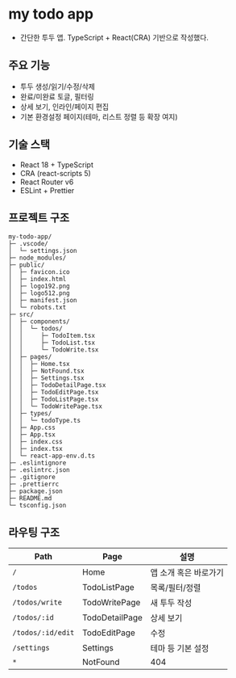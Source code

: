 # my todo app

- 간단한 투두 앱. TypeScript + React(CRA) 기반으로 작성했다.

## 주요 기능

- 투두 생성/읽기/수정/삭제
- 완료/미완료 토글, 필터링
- 상세 보기, 인라인/페이지 편집
- 기본 환경설정 페이지(테마, 리스트 정렬 등 확장 여지)

## 기술 스택

- React 18 + TypeScript
- CRA (react-scripts 5)
- React Router v6
- ESLint + Prettier

## 프로젝트 구조

```text
my-todo-app/
├─ .vscode/
│  └─ settings.json
├─ node_modules/
├─ public/
│  ├─ favicon.ico
│  ├─ index.html
│  ├─ logo192.png
│  ├─ logo512.png
│  ├─ manifest.json
│  └─ robots.txt
├─ src/
│  ├─ components/
│  │  └─ todos/
│  │     ├─ TodoItem.tsx
│  │     ├─ TodoList.tsx
│  │     └─ TodoWrite.tsx
│  ├─ pages/
│  │  ├─ Home.tsx
│  │  ├─ NotFound.tsx
│  │  ├─ Settings.tsx
│  │  ├─ TodoDetailPage.tsx
│  │  ├─ TodoEditPage.tsx
│  │  ├─ TodoListPage.tsx
│  │  └─ TodoWritePage.tsx
│  ├─ types/
│  │  └─ todoType.ts
│  ├─ App.css
│  ├─ App.tsx
│  ├─ index.css
│  ├─ index.tsx
│  └─ react-app-env.d.ts
├─ .eslintignore
├─ .eslintrc.json
├─ .gitignore
├─ .prettierrc
├─ package.json
├─ README.md
└─ tsconfig.json
```

## 라우팅 구조
| Path              | Page           | 설명           |
| ----------------- | -------------- | ------------ |
| `/`               | Home           | 앱 소개 혹은 바로가기 |
| `/todos`          | TodoListPage   | 목록/필터/정렬     |
| `/todos/write`    | TodoWritePage  | 새 투두 작성      |
| `/todos/:id`      | TodoDetailPage | 상세 보기        |
| `/todos/:id/edit` | TodoEditPage   | 수정           |
| `/settings`       | Settings       | 테마 등 기본 설정   |
| `*`               | NotFound       | 404          |

